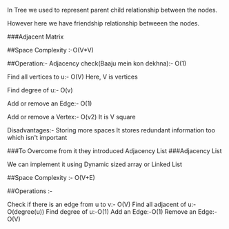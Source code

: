 In Tree we used to represent parent child relationship between the nodes.

However here we have friendship relationship betweeen the nodes.

###Adjacent Matrix

##Space Complexity :-O(V\*V)

##Operation:-
Adjacency check(Baaju mein kon dekhna):-
O(1)

Find all vertices to u:-
O(V) Here, V is vertices

Find degree of u:-
O(v)

Add or remove an Edge:-
O(1)

Add or remove a Vertex:-
O(v2)
It is V square

Disadvantages:-
Storing more spaces
It stores redundant information too which isn't important

###To Overcome from it they introduced Adjacency List
###Adjacency List

We can implement it using Dynamic sized array
or Linked List

##Space Complexity :- O(V+E)

##Operations :-

Check if there is an edge from u to v:- O(V)
Find all adjacent of u:- O(degree(u))
Find degree of u:-O(1)
Add an Edge:-O(1)
Remove an Edge:- O(V)

